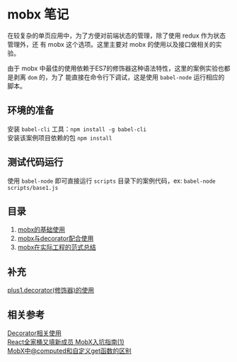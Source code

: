 # mobx 笔记  

在较复杂的单页应用中，为了方便对前端状态的管理，除了使用 redux 作为状态管理外，还
有 mobx 这个选项。这里主要对 mobx 的使用以及接口做相关的实验。  

由于 mobx 中最佳的使用依赖于ES7的修饰器这种语法特性，这里的案例实验也都是剥离 `dom` 的，为了
能直接在命令行下调试，这是使用 `babel-node` 运行相应的脚本。  

## 环境的准备
安装 `babel-cli` 工具：`npm install -g babel-cli`  
安装该案例项目依赖的包 `npm install`  

## 测试代码运行
使用 `babel-node` 即可直接运行 `scripts` 目录下的案例代码，ex: `babel-node scripts/base1.js`  

## 目录
1. [mobx的基础使用](/docs/1.mobx的基础使用.md)  
1. [mobx与decorator配合使用](/docs/2.mobx与decorator配合使用.md)  
1. [mobx在实际工程的范式总结](/docs/3.mobx在实际工程的范式总结.md)  

## 补充
[plus1.decorator(修饰器)的使用](/docs/plus1.decorator(修饰器)的使用.md)  

## 相关参考
[Decorator相关使用](http://es6.ruanyifeng.com/#docs/decorator)  
[React全家桶又填新成员 MobX入坑指南(1)](http://brooch.me/2016/11/23/MobX-simple-entry-1/)  
[MobX中@computed和自定义get函数的区别](http://blog.csdn.net/cqm1994617/article/details/53271494)  